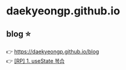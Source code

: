 # daekyeongp.github.io

## blog ⭐
👉 https://daekyeongp.github.io/blog <br />
👉 [[RP] 1. useState 복습](https://velog.io/@daekyeong/RP-1.-useState-%EB%B3%B5%EC%8A%B5)

